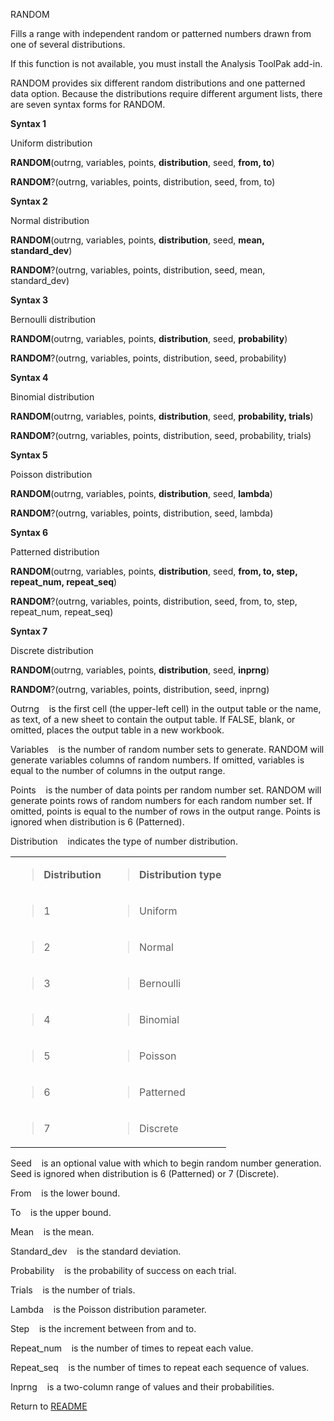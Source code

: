 RANDOM

Fills a range with independent random or patterned numbers drawn from
one of several distributions.

If this function is not available, you must install the Analysis ToolPak
add-in.

RANDOM provides six different random distributions and one patterned
data option. Because the distributions require different argument lists,
there are seven syntax forms for RANDOM.

**Syntax 1**

Uniform distribution

**RANDOM**(outrng, variables, points, **distribution**, seed, **from,
to**)

**RANDOM**?(outrng, variables, points, distribution, seed, from, to)

**Syntax 2**

Normal distribution

**RANDOM**(outrng, variables, points, **distribution**, seed, **mean,
standard\_dev**)

**RANDOM**?(outrng, variables, points, distribution, seed, mean,
standard\_dev)

**Syntax 3**

Bernoulli distribution

**RANDOM**(outrng, variables, points, **distribution**, seed,
**probability**)

**RANDOM**?(outrng, variables, points, distribution, seed, probability)

**Syntax 4**

Binomial distribution

**RANDOM**(outrng, variables, points, **distribution**, seed,
**probability, trials**)

**RANDOM**?(outrng, variables, points, distribution, seed, probability,
trials)

**Syntax 5**

Poisson distribution

**RANDOM**(outrng, variables, points, **distribution**, seed,
**lambda**)

**RANDOM**?(outrng, variables, points, distribution, seed, lambda)

**Syntax 6**

Patterned distribution

**RANDOM**(outrng, variables, points, **distribution**, seed, **from,
to, step, repeat\_num, repeat\_seq**)

**RANDOM**?(outrng, variables, points, distribution, seed, from, to,
step, repeat\_num, repeat\_seq)

**Syntax 7**

Discrete distribution

**RANDOM**(outrng, variables, points, **distribution**, seed,
**inprng**)

**RANDOM**?(outrng, variables, points, distribution, seed, inprng)

Outrng&nbsp;&nbsp;&nbsp;&nbsp;is the first cell (the upper-left cell) in
the output table or the name, as text, of a new sheet to contain the
output table. If FALSE, blank, or omitted, places the output table in a
new workbook.

Variables&nbsp;&nbsp;&nbsp;&nbsp;is the number of random number sets to
generate. RANDOM will generate variables columns of random numbers. If
omitted, variables is equal to the number of columns in the output
range.

Points&nbsp;&nbsp;&nbsp;&nbsp;is the number of data points per random
number set. RANDOM will generate points rows of random numbers for each
random number set. If omitted, points is equal to the number of rows in
the output range. Points is ignored when distribution is 6 (Patterned).

Distribution&nbsp;&nbsp;&nbsp;&nbsp;indicates the type of number
distribution.

<table>
<tbody>
<tr class="odd">
<td><blockquote>
<p><strong>Distribution</strong></p>
</blockquote></td>
<td><blockquote>
<p><strong>Distribution type</strong></p>
</blockquote></td>
</tr>
<tr class="even">
<td><blockquote>
<p>1</p>
</blockquote></td>
<td><blockquote>
<p>Uniform</p>
</blockquote></td>
</tr>
<tr class="odd">
<td><blockquote>
<p>2</p>
</blockquote></td>
<td><blockquote>
<p>Normal</p>
</blockquote></td>
</tr>
<tr class="even">
<td><blockquote>
<p>3</p>
</blockquote></td>
<td><blockquote>
<p>Bernoulli</p>
</blockquote></td>
</tr>
<tr class="odd">
<td><blockquote>
<p>4</p>
</blockquote></td>
<td><blockquote>
<p>Binomial</p>
</blockquote></td>
</tr>
<tr class="even">
<td><blockquote>
<p>5</p>
</blockquote></td>
<td><blockquote>
<p>Poisson</p>
</blockquote></td>
</tr>
<tr class="odd">
<td><blockquote>
<p>6</p>
</blockquote></td>
<td><blockquote>
<p>Patterned</p>
</blockquote></td>
</tr>
<tr class="even">
<td><blockquote>
<p>7</p>
</blockquote></td>
<td><blockquote>
<p>Discrete</p>
</blockquote></td>
</tr>
</tbody>
</table>

Seed&nbsp;&nbsp;&nbsp;&nbsp;is an optional value with which to begin
random number generation. Seed is ignored when distribution is 6
(Patterned) or 7 (Discrete).

From&nbsp;&nbsp;&nbsp;&nbsp;is the lower bound.

To&nbsp;&nbsp;&nbsp;&nbsp;is the upper bound.

Mean&nbsp;&nbsp;&nbsp;&nbsp;is the mean.

Standard\_dev&nbsp;&nbsp;&nbsp;&nbsp;is the standard deviation.

Probability&nbsp;&nbsp;&nbsp;&nbsp;is the probability of success on each
trial.

Trials&nbsp;&nbsp;&nbsp;&nbsp;is the number of trials.

Lambda&nbsp;&nbsp;&nbsp;&nbsp;is the Poisson distribution parameter.

Step&nbsp;&nbsp;&nbsp;&nbsp;is the increment between from and to.

Repeat\_num&nbsp;&nbsp;&nbsp;&nbsp;is the number of times to repeat each
value.

Repeat\_seq&nbsp;&nbsp;&nbsp;&nbsp;is the number of times to repeat each
sequence of values.

Inprng&nbsp;&nbsp;&nbsp;&nbsp;is a two-column range of values and their
probabilities.



Return to [README](README.md)


